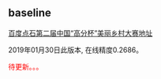 ## baseline

[百度点石第二届中国“高分杯”美丽乡村大赛地址](https://dianshi.baidu.com/competition/28/rule)  

2019年01月30日此版本, 在线精度0.2686。

<font color=red>待更新。。。</font>